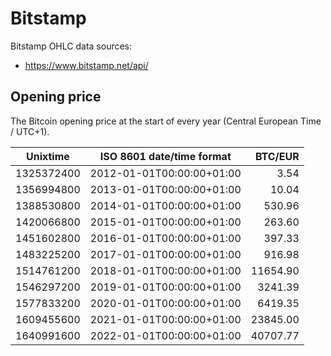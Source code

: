 # Bitstamp
Bitstamp OHLC data sources:
- https://www.bitstamp.net/api/

## Opening price
The Bitcoin opening price at the start of every year (Central European Time / UTC+1).

| Unixtime   | ISO 8601 date/time format | BTC/EUR   |
|------------|---------------------------|----------:|
| 1325372400 | 2012-01-01T00:00:00+01:00 |      3.54 |
| 1356994800 | 2013-01-01T00:00:00+01:00 |     10.04 |
| 1388530800 | 2014-01-01T00:00:00+01:00 |    530.96 |
| 1420066800 | 2015-01-01T00:00:00+01:00 |    263.60 |
| 1451602800 | 2016-01-01T00:00:00+01:00 |    397.33 |
| 1483225200 | 2017-01-01T00:00:00+01:00 |    916.98 |
| 1514761200 | 2018-01-01T00:00:00+01:00 |  11654.90 |
| 1546297200 | 2019-01-01T00:00:00+01:00 |   3241.39 |
| 1577833200 | 2020-01-01T00:00:00+01:00 |   6419.35 |
| 1609455600 | 2021-01-01T00:00:00+01:00 |  23845.00 |
| 1640991600 | 2022-01-01T00:00:00+01:00 |  40707.77 |
